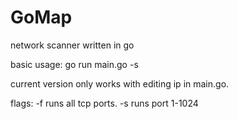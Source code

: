 # GoMap
network scanner written in go

basic usage: go run main.go -s

current version only works with editing ip in main.go.

flags: -f runs all tcp ports. -s runs port 1-1024

